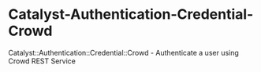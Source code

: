 Catalyst-Authentication-Credential-Crowd
========================================

Catalyst::Authentication::Credential::Crowd - Authenticate a user using Crowd REST Service